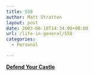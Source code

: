 ```yaml
---
title: 558
author: Matt Stratton
layout: post
date: 2003-06-18T14:34:00+00:00
url: /life-in-general/558
categories:
  - Personal

---
```

**[Defend Your Castle][1]**

 [1]: http://www.xgenstudios.com/castle/index.htm